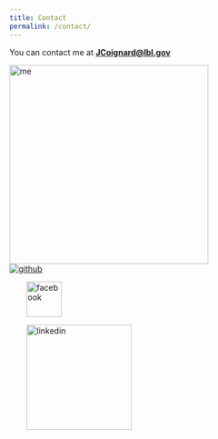 ```yaml
---
title: Contact
permalink: /contact/
---
```


You can contact me at **JCoignard@lbl.gov**

<img src="{{ site.baseurl }}/assets/image/me.jpg" alt="me" width="350">

<div style="display:inline-block;">
  <a href="https://github.com/Jonathan56"
  style="display:inline-block;">
  <img src="{{ site.baseurl }}/assets/image/github.png" alt="github">
  </a>

  <a href="https://www.facebook.com/Jon.coignard"
  style="display:inline-block; margin-left:30px;">
  <img src="{{ site.baseurl }}/assets/image/facebook.png" alt="facebook" width="62">
  </a>

  <a href="https://fr.linkedin.com/in/jonathan-coignard-5b957552"
  style="display:inline-block; margin-left:30px;">
  <img src="{{ site.baseurl }}/assets/image/linkedin.png" alt="linkedin" width="185">
  </a>
</div>
